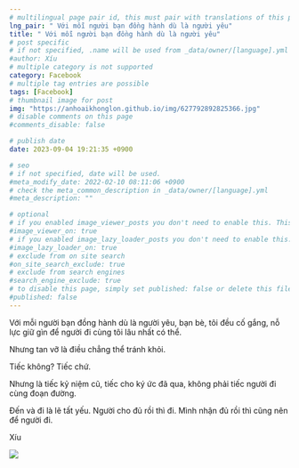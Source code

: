 ```yaml
---
# multilingual page pair id, this must pair with translations of this page. (This name must be unique)
lng_pair: " Với mỗi người bạn đồng hành dù là người yêu"
title: " Với mỗi người bạn đồng hành dù là người yêu"
# post specific
# if not specified, .name will be used from _data/owner/[language].yml
#author: Xíu
# multiple category is not supported
category: Facebook
# multiple tag entries are possible
tags: [Facebook]
# thumbnail image for post
img: "https://anhoaikhonglon.github.io/img/627792892825366.jpg"
# disable comments on this page
#comments_disable: false

# publish date
date: 2023-09-04 19:21:35 +0900

# seo
# if not specified, date will be used.
#meta_modify_date: 2022-02-10 08:11:06 +0900
# check the meta_common_description in _data/owner/[language].yml
#meta_description: ""

# optional
# if you enabled image_viewer_posts you don't need to enable this. This is only if image_viewer_posts = false
#image_viewer_on: true
# if you enabled image_lazy_loader_posts you don't need to enable this. This is only if image_lazy_loader_posts = false
#image_lazy_loader_on: true
# exclude from on site search
#on_site_search_exclude: true
# exclude from search engines
#search_engine_exclude: true
# to disable this page, simply set published: false or delete this file
#published: false
---
```


<!-- outline-start -->

Với mỗi người bạn đồng hành dù là người yêu, bạn bè, tôi đều cố gắng, nỗ lực giữ gìn để người đi cùng tôi lâu nhất có thể.

Nhưng tan vỡ là điều chẳng thể tránh khỏi.

Tiếc không? Tiếc chứ.

Nhưng là tiếc kỷ niệm cũ, tiếc cho ký ức đã qua, không phải tiếc người đi cùng đoạn đường.

Đến và đi là lẽ tất yếu. Người cho đủ rồi thì đi. Mình nhận đủ rồi thì cũng nên để người đi.

Xíu

<!-- outline-end -->

<img src= "https://anhoaikhonglon.github.io/img/627792892825366.jpg">